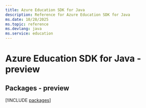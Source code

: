 ```yaml
---
title: Azure Education SDK for Java
description: Reference for Azure Education SDK for Java
ms.date: 10/28/2025
ms.topic: reference
ms.devlang: java
ms.service: education
---
```

# Azure Education SDK for Java - preview
## Packages - preview
[!INCLUDE [packages](education-index.md)]